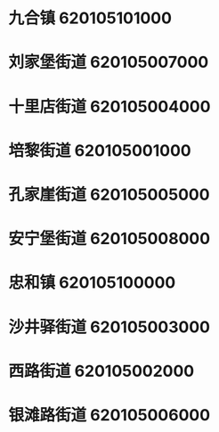 # 九合镇 620105101000
# 刘家堡街道 620105007000
# 十里店街道 620105004000
# 培黎街道 620105001000
# 孔家崖街道 620105005000
# 安宁堡街道 620105008000
# 忠和镇 620105100000
# 沙井驿街道 620105003000
# 西路街道 620105002000
# 银滩路街道 620105006000
